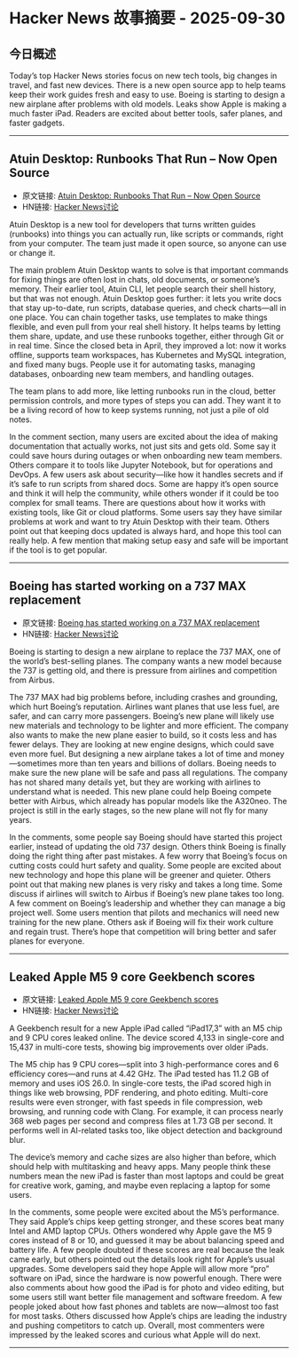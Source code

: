 # Hacker News 故事摘要 - 2025-09-30

## 今日概述

Today’s top Hacker News stories focus on new tech tools, big changes in travel, and fast new devices. There is a new open source app to help teams keep their work guides fresh and easy to use. Boeing is starting to design a new airplane after problems with old models. Leaks show Apple is making a much faster iPad. Readers are excited about better tools, safer planes, and faster gadgets.

---

## Atuin Desktop: Runbooks That Run – Now Open Source

- 原文链接: [Atuin Desktop: Runbooks That Run – Now Open Source](https://blog.atuin.sh/atuin-desktop-open-source/)
- HN链接: [Hacker News讨论](https://news.ycombinator.com/item?id=45431001)

Atuin Desktop is a new tool for developers that turns written guides (runbooks) into things you can actually run, like scripts or commands, right from your computer. The team just made it open source, so anyone can use or change it.

The main problem Atuin Desktop wants to solve is that important commands for fixing things are often lost in chats, old documents, or someone’s memory. Their earlier tool, Atuin CLI, let people search their shell history, but that was not enough. Atuin Desktop goes further: it lets you write docs that stay up-to-date, run scripts, database queries, and check charts—all in one place. You can chain together tasks, use templates to make things flexible, and even pull from your real shell history. It helps teams by letting them share, update, and use these runbooks together, either through Git or in real time. Since the closed beta in April, they improved a lot: now it works offline, supports team workspaces, has Kubernetes and MySQL integration, and fixed many bugs. People use it for automating tasks, managing databases, onboarding new team members, and handling outages.

The team plans to add more, like letting runbooks run in the cloud, better permission controls, and more types of steps you can add. They want it to be a living record of how to keep systems running, not just a pile of old notes.

In the comment section, many users are excited about the idea of making documentation that actually works, not just sits and gets old. Some say it could save hours during outages or when onboarding new team members. Others compare it to tools like Jupyter Notebook, but for operations and DevOps. A few users ask about security—like how it handles secrets and if it’s safe to run scripts from shared docs. Some are happy it’s open source and think it will help the community, while others wonder if it could be too complex for small teams. There are questions about how it works with existing tools, like Git or cloud platforms. Some users say they have similar problems at work and want to try Atuin Desktop with their team. Others point out that keeping docs updated is always hard, and hope this tool can really help. A few mention that making setup easy and safe will be important if the tool is to get popular.

---

## Boeing has started working on a 737 MAX replacement

- 原文链接: [Boeing has started working on a 737 MAX replacement](https://www.wsj.com/business/airlines/boeing-has-started-working-on-a-737-max-replacement-40a110df)
- HN链接: [Hacker News讨论](https://news.ycombinator.com/item?id=45428482)

Boeing is starting to design a new airplane to replace the 737 MAX, one of the world’s best-selling planes. The company wants a new model because the 737 is getting old, and there is pressure from airlines and competition from Airbus.

The 737 MAX had big problems before, including crashes and grounding, which hurt Boeing’s reputation. Airlines want planes that use less fuel, are safer, and can carry more passengers. Boeing’s new plane will likely use new materials and technology to be lighter and more efficient. The company also wants to make the new plane easier to build, so it costs less and has fewer delays. They are looking at new engine designs, which could save even more fuel. But designing a new airplane takes a lot of time and money—sometimes more than ten years and billions of dollars. Boeing needs to make sure the new plane will be safe and pass all regulations. The company has not shared many details yet, but they are working with airlines to understand what is needed. This new plane could help Boeing compete better with Airbus, which already has popular models like the A320neo. The project is still in the early stages, so the new plane will not fly for many years.

In the comments, some people say Boeing should have started this project earlier, instead of updating the old 737 design. Others think Boeing is finally doing the right thing after past mistakes. A few worry that Boeing’s focus on cutting costs could hurt safety and quality. Some people are excited about new technology and hope this plane will be greener and quieter. Others point out that making new planes is very risky and takes a long time. Some discuss if airlines will switch to Airbus if Boeing’s new plane takes too long. A few comment on Boeing’s leadership and whether they can manage a big project well. Some users mention that pilots and mechanics will need new training for the new plane. Others ask if Boeing will fix their work culture and regain trust. There’s hope that competition will bring better and safer planes for everyone.

---

## Leaked Apple M5 9 core Geekbench scores

- 原文链接: [Leaked Apple M5 9 core Geekbench scores](https://browser.geekbench.com/v6/cpu/14173685)
- HN链接: [Hacker News讨论](https://news.ycombinator.com/item?id=45427197)

A Geekbench result for a new Apple iPad called “iPad17,3” with an M5 chip and 9 CPU cores leaked online. The device scored 4,133 in single-core and 15,437 in multi-core tests, showing big improvements over older iPads.

The M5 chip has 9 CPU cores—split into 3 high-performance cores and 6 efficiency cores—and runs at 4.42 GHz. The iPad tested has 11.2 GB of memory and uses iOS 26.0. In single-core tests, the iPad scored high in things like web browsing, PDF rendering, and photo editing. Multi-core results were even stronger, with fast speeds in file compression, web browsing, and running code with Clang. For example, it can process nearly 368 web pages per second and compress files at 1.73 GB per second. It performs well in AI-related tasks too, like object detection and background blur.

The device’s memory and cache sizes are also higher than before, which should help with multitasking and heavy apps. Many people think these numbers mean the new iPad is faster than most laptops and could be great for creative work, gaming, and maybe even replacing a laptop for some users.

In the comments, some people were excited about the M5’s performance. They said Apple’s chips keep getting stronger, and these scores beat many Intel and AMD laptop CPUs. Others wondered why Apple gave the M5 9 cores instead of 8 or 10, and guessed it may be about balancing speed and battery life. A few people doubted if these scores are real because the leak came early, but others pointed out the details look right for Apple’s usual upgrades. Some developers said they hope Apple will allow more “pro” software on iPad, since the hardware is now powerful enough. There were also comments about how good the iPad is for photo and video editing, but some users still want better file management and software freedom. A few people joked about how fast phones and tablets are now—almost too fast for most tasks. Others discussed how Apple’s chips are leading the industry and pushing competitors to catch up. Overall, most commenters were impressed by the leaked scores and curious what Apple will do next.

---

